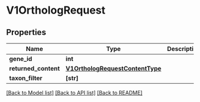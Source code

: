 # V1OrthologRequest


## Properties
Name | Type | Description | Notes
------------ | ------------- | ------------- | -------------
**gene_id** | **int** |  | [optional] 
**returned_content** | [**V1OrthologRequestContentType**](V1OrthologRequestContentType.md) |  | [optional] 
**taxon_filter** | **[str]** |  | [optional] 

[[Back to Model list]](../README.md#documentation-for-models) [[Back to API list]](../README.md#documentation-for-api-endpoints) [[Back to README]](../README.md)


